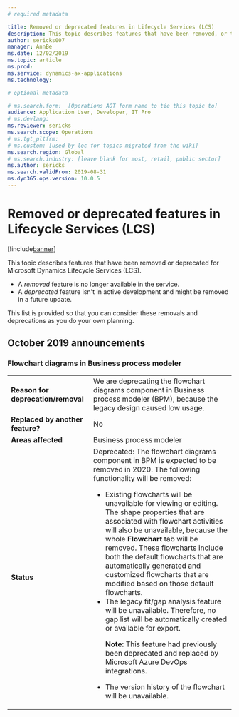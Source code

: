 ```yaml
---
# required metadata

title: Removed or deprecated features in Lifecycle Services (LCS)
description: This topic describes features that have been removed, or that are planned for removal from Microsoft Dynamics Lifecycle Services (LCS).
author: sericks007
manager: AnnBe
ms.date: 12/02/2019
ms.topic: article
ms.prod: 
ms.service: dynamics-ax-applications
ms.technology: 

# optional metadata

# ms.search.form:  [Operations AOT form name to tie this topic to]
audience: Application User, Developer, IT Pro
# ms.devlang: 
ms.reviewer: sericks
ms.search.scope: Operations
# ms.tgt_pltfrm: 
# ms.custom: [used by loc for topics migrated from the wiki]
ms.search.region: Global
# ms.search.industry: [leave blank for most, retail, public sector]
ms.author: sericks
ms.search.validFrom: 2019-08-31
ms.dyn365.ops.version: 10.0.5
---
```


# Removed or deprecated features in Lifecycle Services (LCS)

[!include[banner](../includes/banner.md)]

This topic describes features that have been removed or deprecated for Microsoft Dynamics Lifecycle Services (LCS).

- A *removed* feature is no longer available in the service.
- A *deprecated* feature isn't in active development and might be removed in a future update.

This list is provided so that you can consider these removals and deprecations as you do your own planning.

## October 2019 announcements

### Flowchart diagrams in Business process modeler

<table>
<tbody>
<tr>
<td><strong>Reason for deprecation/removal</strong></td>
<td>We are deprecating the flowchart diagrams component in Business process modeler (BPM), because the legacy design caused low usage.</td>
</tr>
<tr>
<td><strong>Replaced by another feature?</strong></td>
<td>No</td>
</tr>
<tr>
<td><strong>Areas affected</strong></td>
<td>Business process modeler</td>
</tr>
<tr>
<td><strong>Status</strong></td>
<td>Deprecated: The flowchart diagrams component in BPM is expected to be removed in 2020. The following functionality will be removed:
<ul>
<li>Existing flowcharts will be unavailable for viewing or editing. The shape properties that are associated with flowchart activities will also be unavailable, because the whole <strong>Flowchart</strong> tab will be removed. These flowcharts include both the default flowcharts that are automatically generated and customized flowcharts that are modified based on those default flowcharts.</li>
<li>The legacy fit/gap analysis feature will be unavailable. Therefore, no gap list will be automatically created or available for export.
<p><strong>Note:</strong> This feature had previously been deprecated and replaced by Microsoft Azure DevOps integrations.</p>
</li>
<li>The version history of the flowchart will be unavailable.</li>
</ul>
</td>
</tr>
</tbody>
</table>
